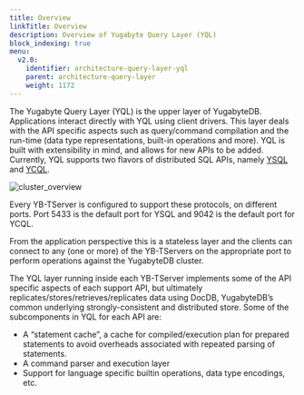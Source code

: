 ```yaml
---
title: Overview
linkTitle: Overview
description: Overview of Yugabyte Query Layer (YQL)
block_indexing: true
menu:
  v2.0:
    identifier: architecture-query-layer-yql
    parent: architecture-query-layer
    weight: 1172
---
```


The Yugabyte Query Layer (YQL) is the upper layer of YugabyteDB. Applications interact directly with YQL using client drivers. This layer deals with the API specific aspects such as query/command compilation and the run-time (data type representations, built-in operations and more). YQL is built with extensibility in mind, and allows for new APIs to be added. Currently, YQL supports two flavors of distributed SQL APIs, namely [YSQL](../../../api/ysql) and [YCQL](../../../api/ycql).

![cluster_overview](/images/architecture/cluster_overview.png)

Every YB-TServer is configured to support these protocols, on different ports. Port 5433 is the default port for YSQL and 9042 is the default port for YCQL.

From the application perspective this is a stateless layer and the clients can connect to any (one or more) of the YB-TServers on the appropriate port to perform operations against the YugabyteDB cluster.

The YQL layer running inside each YB-TServer implements some of the API specific aspects of each support API, but ultimately replicates/stores/retrieves/replicates data using DocDB, YugabyteDB’s common underlying strongly-consistent and distributed store. Some of the subcomponents in YQL for each API are:

- A “statement cache”, a cache for compiled/execution plan for prepared statements to avoid overheads associated with repeated parsing of statements.
- A command parser and execution layer
- Support for language specific builtin operations, data type encodings, etc.



